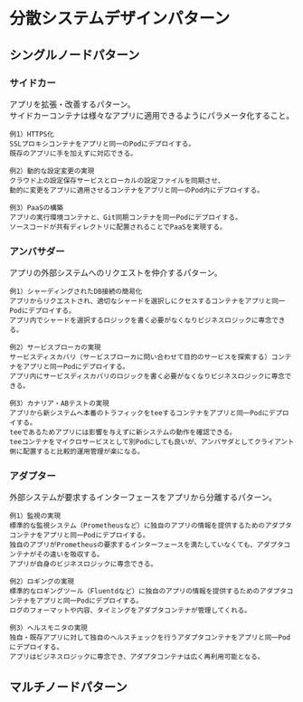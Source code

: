 # 分散システムデザインパターン  
  
## シングルノードパターン  
  
### サイドカー  
アプリを拡張・改善するパターン。  
サイドカーコンテナは様々なアプリに適用できるようにパラメータ化すること。  
  
```  
例1）HTTPS化  
SSLプロキシコンテナをアプリと同一のPodにデプロイする。  
既存のアプリに手を加えずに対応できる。  
```  
```  
例2）動的な設定変更の実現  
クラウド上の設定保存サービスとローカルの設定ファイルを同期させ、  
動的に変更をアプリに適用させるコンテナをアプリと同一のPod内にデプロイする。  
```  
```  
例3）PaaSの構築  
アプリの実行環境コンテナと、Git同期コンテナを同一Podにデプロイする。  
ソースコードが共有ディレクトリに配置されることでPaaSを実現する。  
```  
  
### アンバサダー  
アプリの外部システムへのリクエストを仲介するパターン。  
  
```  
例1）シャーディングされたDB接続の簡易化  
アプリからリクエストされ、適切なシャードを選択しにクセスするコンテナをアプリと同一Podにデプロイする。  
アプリ内でシャードを選択するロジックを書く必要がなくなりビジネスロジックに専念できる。  
```  
```  
例2）サービスブローカの実現  
サービスディスカバリ（サービスブローカに問い合わせて目的のサービスを探索する）コンテナをアプリと同一Podにデプロイする。  
アプリ内にサービスディスカバリのロジックを書く必要がなくなりビジネスロジックに専念できる。  
```  
```  
例3）カナリア・ABテストの実現  
アプリから新システムへ本番のトラフィックをteeするコンテナをアプリと同一Podにデプロイする。  
teeであるためアプリには影響を与えずに新システムの動作を確認できる。  
teeコンテナをマイクロサービスとして別Podにしても良いが、アンバサダとしてクライアント側に配置すると比較的運用管理が楽になる。  
```  
  
### アダプター  
外部システムが要求するインターフェースをアプリから分離するパターン。  
  
```  
例1）監視の実現  
標準的な監視システム（Prometheusなど）に独自のアプリの情報を提供するためのアダプタコンテナをアプリと同一Podにデプロイする。  
独自のアプリがPrometheusの要求するインターフェースを満たしていなくても、アダプタコンテナがその違いを吸収する。  
アプリが自身のビジネスロジックに専念できる。  
```  
```  
例2）ロギングの実現  
標準的なロギングツール（Fluentdなど）に独自のアプリの情報を提供するためのアダプタコンテナをアプリと同一Podにデプロイする。  
ログのフォーマットや内容、タイミングをアダプタコンテナが管理してくれる。  
```  
```  
例3）ヘルスモニタの実現  
独自・既存アプリに対して独自のヘルスチェックを行うアダプタコンテナをアプリと同一Podにデプロイする。  
アプリはビジネスロジックに専念でき、アダプタコンテナは広く再利用可能となる。  
```  
  
## マルチノードパターン  
